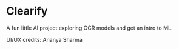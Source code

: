 # Clearify
A fun little AI project exploring OCR models and get an intro to ML.


UI/UX credits: Ananya Sharma 
